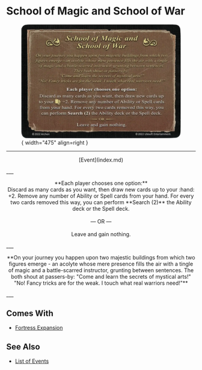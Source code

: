 # School of Magic and School of War

<figure markdown="span">

![School of Magic and School of War](../assets/events-school_of_magic_and_school_of_war.webp){ width="475" align=right }

</figure>

___
<p style="text-align: center;" markdown>[Event](index.md)</p>
___
<p style="text-align: center;" markdown>**Each player chooses one option:** <br>Discard as many cards as you want, then draw new cards up to your :hand: +2. Remove any number of Ability or Spell cards from your hand. For every two cards removed this way, you can perform **Search (2)** the Ability deck or the Spell deck.<br><br>— OR —<br><br>Leave and gain nothing.</p>
___
<p style="text-align: center;" markdown>**On your journey you happen upon two majestic buildings from which two figures emerge - an acolyte whose mere presence fills the air with a tingle of magic and  a battle-scarred instructor, grunting between sentences. The both shout at passers-by: "Come and learn the secrets of mystical arts!" "No! Fancy tricks are for the weak. I touch what real warriors need!"**</p>
___


## Comes With

- [Fortress Expansion](../content.md)


## See Also

- [List of Events](index.md)
